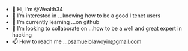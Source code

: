 - 👋 Hi, I’m @Wealth34
- 👀 I’m interested in ...knowing how to be a good I tenet users 
- 🌱 I’m currently learning ...on github
- 💞️ I’m looking to collaborate on ...how to be a well and great expert in hacking 
- 📫 How to reach me ...psamuelolawoyin@gmail.com

<!---
Wealth34/Wealth34 is a ✨ special ✨ repository because its `README.md` (this file) appears on your GitHub profile.
You can click the Preview link to take a look at your changes.
--->
